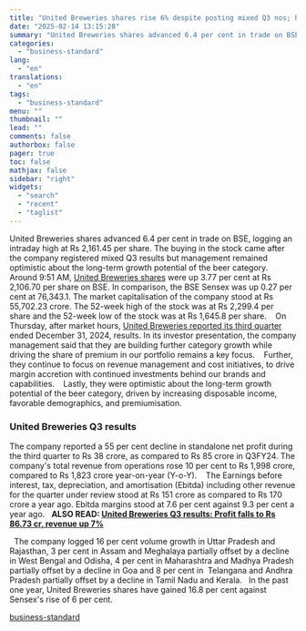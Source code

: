 ```yaml
---
title: "United Breweries shares rise 6% despite posting mixed Q3 nos; here's why"
date: "2025-02-14 13:15:28"
summary: "United Breweries shares advanced 6.4 per cent in trade on BSE, logging an intraday high at Rs 2,161.45 per share. The buying in the stock came after the company registered mixed Q3 results but management remained optimistic about the long-term growth potential of the beer category. Around 9:51 AM, United..."
categories:
  - "business-standard"
lang:
  - "en"
translations:
  - "en"
tags:
  - "business-standard"
menu: ""
thumbnail: ""
lead: ""
comments: false
authorbox: false
pager: true
toc: false
mathjax: false
sidebar: "right"
widgets:
  - "search"
  - "recent"
  - "taglist"
---
```


United Breweries shares advanced 6.4 per cent in trade on BSE, logging an intraday high at Rs 2,161.45 per share. The buying in the stock came after the company registered mixed Q3 results but management remained optimistic about the long-term growth potential of the beer category.
 
Around 9:51 AM, [United Breweries shares](https://www.business-standard.com/markets/united-breweries-ltd-share-price-23220.html) were up 3.77 per cent at Rs 2,106.70 per share on BSE. In comparison, the BSE Sensex was up 0.27 per cent at 76,343.1. The market capitalisation of the company stood at Rs 55,702.23 crore. The 52-week high of the stock was at Rs 2,299.4 per share and the 52-week low of the stock was at Rs 1,645.8 per share. 
 
On Thursday, after market hours, [United Breweries reported its third quarter](https://www.business-standard.com/companies/results/united-breweries-q3-results-profit-falls-to-rs-86-73-cr-revenue-up-7-125021301709_1.html) ended December 31, 2024, results. In its investor presentation, the company management said that they are building further category growth while driving the share of premium in our portfolio remains a key focus. 
 
Further, they continue to focus on revenue management and cost initiatives, to drive margin accretion with continued investments behind our brands and capabilities. 
 
Lastly, they were optimistic about the long-term growth potential of the beer category, driven by increasing disposable income, favorable demographics, and premiumisation.
### United Breweries Q3 results

The company reported a 55 per cent decline in standalone net profit during the third quarter to Rs 38 crore, as compared to Rs 85 crore in Q3FY24. The company's total revenue from operations rose 10 per cent to Rs 1,998 crore, compared to Rs 1,823 crore year-on-year (Y-o-Y). 
 
The Earnings before interest, tax, depreciation, and amortisation (Ebitda) including other revenue for the quarter under review stood at Rs 151 crore as compared to Rs 170 crore a year ago. Ebitda margins stood at 7.6 per cent against 9.3 per cent a year ago.  
**ALSO READ: [United Breweries Q3 results: Profit falls to Rs 86.73 cr, revenue up 7%](https://www.business-standard.com/companies/results/united-breweries-q3-results-profit-falls-to-rs-86-73-cr-revenue-up-7-125021301709_1.html)**

 
The company logged 16 per cent volume growth in Uttar Pradesh and Rajasthan, 3 per cent in Assam and Meghalaya partially offset by a decline in West Bengal and Odisha, 4 per cent in Maharashtra and Madhya Pradesh partially offset by a decline in Goa and 8 per cent in  Telangana and Andhra Pradesh partially offset by a decline in Tamil Nadu and Kerala.
 
In the past one year, United Breweries shares have gained 16.8 per cent against Sensex's rise of 6 per cent.

[business-standard](https://www.business-standard.com/markets/news/united-breweries-shares-rise-6-despite-posting-mixed-q3-nos-here-s-why-125021400563_1.html)
